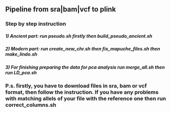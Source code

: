 ## Pipeline from sra|bam|vcf to plink
### Step by step instruction
#####   1) Ancient part: run pseudo.sh firstly then build_pseudo_ancient.sh
#####   2) Modern part: run create_new_chr.sh then fix_mapuche_files.sh then make_lindo.sh
#####   3) For finishing preparing the data for pca analysis run merge_all.sh then run LD_pca.sh
### P.s. firstly, you have to download files in sra, bam or vcf format, then follow the instruction. If you have any problems with matching allels of your file with the reference one then run correct_columns.sh
